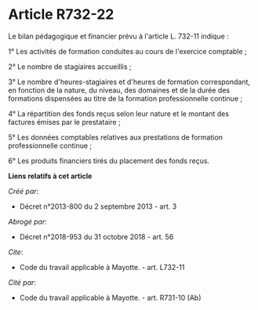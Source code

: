 # Article R732-22

Le bilan pédagogique et financier prévu à l'article L. 732-11 indique : 

1° Les activités de formation conduites au cours de l'exercice comptable ; 

2° Le nombre de stagiaires accueillis ; 

3° Le nombre d'heures-stagiaires et d'heures de formation correspondant, en fonction de la nature, du niveau, des domaines et
de la durée des formations dispensées au titre de la formation professionnelle continue ; 

4° La répartition des fonds reçus selon leur nature et le montant des factures émises par le prestataire ; 

5° Les données comptables relatives aux prestations de formation professionnelle continue ; 

6° Les produits financiers tirés du placement des fonds reçus.

**Liens relatifs à cet article**

_Créé par_:

  - Décret n°2013-800 du 2 septembre 2013 - art. 3

_Abrogé par_:

  - Décret n°2018-953 du 31 octobre 2018 - art. 56

_Cite_:

  - Code du travail applicable à Mayotte. - art. L732-11

_Cité par_:

  - Code du travail applicable à Mayotte. - art. R731-10 (Ab)
